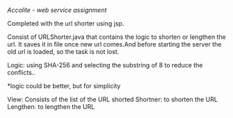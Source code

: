 *Accolite - web service assignment*

Completed with the url shorter using jsp.

Consist of URLShorter.java that contains the logic to shorten or lengthen the url. It saves it in file once new url comes.And before starting the server the old url is loaded, so the task is not lost.

Logic: using SHA-256 and selecting the substring of 8 to reduce the conflicts..

*logic could be better, but for simplicity

View: Consists of the list of the URL shorted Shortner: to shorten the URL Lengthen: to lengthen the URL
